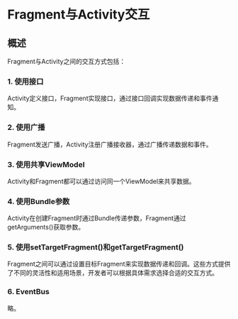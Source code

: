 # Fragment与Activity交互

## 概述

Fragment与Activity之间的交互方式包括：
### 1. 使用接口
Activity定义接口，Fragment实现接口，通过接口回调实现数据传递和事件通知。

### 2. 使用广播
Fragment发送广播，Activity注册广播接收器，通过广播传递数据和事件。
### 3. 使用共享ViewModel
Activity和Fragment都可以通过访问同一个ViewModel来共享数据。

### 4. 使用Bundle参数
Activity在创建Fragment时通过Bundle传递参数，Fragment通过getArguments()获取参数。

### 5. 使用setTargetFragment()和getTargetFragment()
Fragment之间可以通过设置目标Fragment来实现数据传递和回调。这些方式提供了不同的灵活性和适用场景，开发者可以根据具体需求选择合适的交互方式。

### 6. EventBus
略。